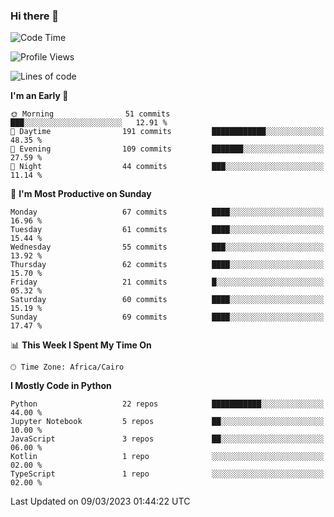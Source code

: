### Hi there 👋

<!--
**AMR-KELEG/AMR-KELEG** is a ✨ _special_ ✨ repository because its `README.md` (this file) appears on your GitHub profile.

Here are some ideas to get you started:

- 🔭 I’m currently working on ...
- 🌱 I’m currently learning ...
- 👯 I’m looking to collaborate on ...
- 🤔 I’m looking for help with ...
- 💬 Ask me about ...
- 📫 How to reach me: ...
- 😄 Pronouns: ...
- ⚡ Fun fact: ...
-->

<!--START_SECTION:waka-->
![Code Time](http://img.shields.io/badge/Code%20Time-0%20secs-blue)

![Profile Views](http://img.shields.io/badge/Profile%20Views-0-blue)

![Lines of code](https://img.shields.io/badge/From%20Hello%20World%20I%27ve%20Written-3.9%20million%20lines%20of%20code-blue)

**I'm an Early 🐤** 

```text
🌞 Morning                51 commits          ███░░░░░░░░░░░░░░░░░░░░░░   12.91 % 
🌆 Daytime                191 commits         ████████████░░░░░░░░░░░░░   48.35 % 
🌃 Evening                109 commits         ███████░░░░░░░░░░░░░░░░░░   27.59 % 
🌙 Night                  44 commits          ███░░░░░░░░░░░░░░░░░░░░░░   11.14 % 
```
📅 **I'm Most Productive on Sunday** 

```text
Monday                   67 commits          ████░░░░░░░░░░░░░░░░░░░░░   16.96 % 
Tuesday                  61 commits          ████░░░░░░░░░░░░░░░░░░░░░   15.44 % 
Wednesday                55 commits          ███░░░░░░░░░░░░░░░░░░░░░░   13.92 % 
Thursday                 62 commits          ████░░░░░░░░░░░░░░░░░░░░░   15.70 % 
Friday                   21 commits          █░░░░░░░░░░░░░░░░░░░░░░░░   05.32 % 
Saturday                 60 commits          ████░░░░░░░░░░░░░░░░░░░░░   15.19 % 
Sunday                   69 commits          ████░░░░░░░░░░░░░░░░░░░░░   17.47 % 
```


📊 **This Week I Spent My Time On** 

```text
🕑︎ Time Zone: Africa/Cairo
```

**I Mostly Code in Python** 

```text
Python                   22 repos            ███████████░░░░░░░░░░░░░░   44.00 % 
Jupyter Notebook         5 repos             ██░░░░░░░░░░░░░░░░░░░░░░░   10.00 % 
JavaScript               3 repos             ██░░░░░░░░░░░░░░░░░░░░░░░   06.00 % 
Kotlin                   1 repo              ░░░░░░░░░░░░░░░░░░░░░░░░░   02.00 % 
TypeScript               1 repo              ░░░░░░░░░░░░░░░░░░░░░░░░░   02.00 % 
```




 Last Updated on 09/03/2023 01:44:22 UTC
<!--END_SECTION:waka-->
